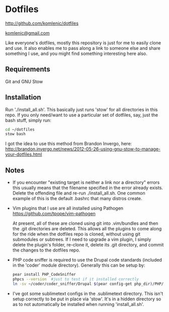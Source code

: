 # Dotfiles

http://github.com/komlenic/dotfiles

komlenic@gmail.com

Like everyone's dotfiles, mostly this repository is just for me to easily
clone and use.  It also enables me to pass along a link to someone else and
share something I use, and you might find something interesting here also.

## Requirements
Git and GNU Stow

## Installation
Run './install_all.sh'.  This basically just runs 'stow' for all directories
in this repo. If you only need/want to use a particular set of dotfiles, say,
just the bash stuff, simply run:

```bash
cd ~/dotfiles
stow bash
```

I got the idea to use this method from Brandon Invergo, here:
http://brandon.invergo.net/news/2012-05-26-using-gnu-stow-to-manage-your-dotfiles.html

## Notes

* If you encounter "existing target is neither a link nor a directory" errors
  this usually means that the filename specified in the error already exists.
  Delete the offending file and re-run ./install_all.sh. One common example of
  this is the default .bashrc that many distros create.

* Vim plugins that I use are all installed using Pathogen
  https://github.com/tpope/vim-pathogen

  At present, all of these are cloned using git into .vim/bundles and then the
  .git directories are deleted.  This allows all the plugins to come along for
  the ride when the dotfiles repo is cloned, without using git submodules or
  subtrees.  If I need to upgrade a vim plugin, I simply delete the plugin's
  folder, re-clone it, delete its .git directory, and commit the changes to the
  dotfiles repo.

* PHP code sniffer is required to use the Drupal code standards (included in
  the 'coder' module directory).  Generally this can be setup by:

  ```bash
  pear install PHP_CodeSniffer
  phpcs --version  #just to test if it installed correctly
  ln -sv ~/coder/coder_sniffer/Drupal $(pear config-get php_dir)/PHP/CodeSniffer/Standards
  ```

* I've got some sublimetext configs in the .sublimetext directory.  This isn't
  setup correctly to be put in place via 'stow'.  It's in a hidden directory so
  as to not automatically be installed when running 'install_all.sh'.
